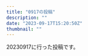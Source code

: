 ```yaml
---
title: "0917の投稿"
description: ""
date: "2023-09-17T15:20:50Z"
thumbnail: ""
---
```

20230917に行った投稿です。
<!--more-->
